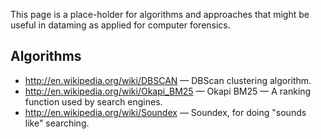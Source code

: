 This page is a place-holder for algorithms and approaches that might be
useful in dataming as applied for computer forensics.

## Algorithms

- <http://en.wikipedia.org/wiki/DBSCAN> — DBScan clustering algorithm.
- <http://en.wikipedia.org/wiki/Okapi_BM25> — Okapi BM25 — A ranking
  function used by search engines.
- <http://en.wikipedia.org/wiki/Soundex> — Soundex, for doing "sounds
  like" searching.